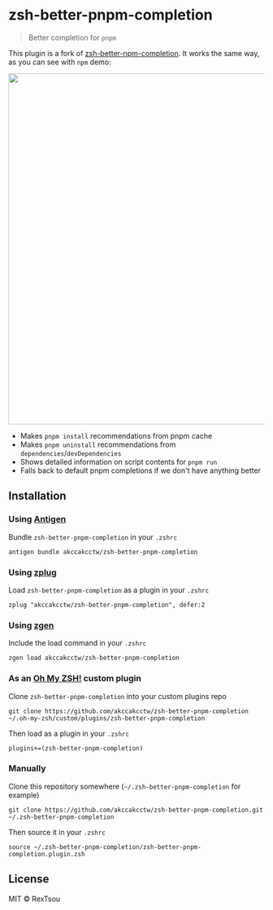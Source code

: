 # zsh-better-pnpm-completion

> Better completion for `pnpm`

This plugin is a fork of [zsh-better-npm-completion](https://github.com/lukechilds/zsh-better-npm-completion). It works the same way, as you can see with `npm` demo:

<img src="demo.gif" width="690">

* Makes `pnpm install` recommendations from pnpm cache
* Makes `pnpm uninstall` recommendations from `dependencies`/`devDependencies`
* Shows detailed information on script contents for `pnpm run`
* Falls back to default pnpm completions if we don't have anything better

## Installation

### Using [Antigen](https://github.com/zsh-users/antigen)

Bundle `zsh-better-pnpm-completion` in your `.zshrc`

```shell
antigen bundle akccakcctw/zsh-better-pnpm-completion
```

### Using [zplug](https://github.com/b4b4r07/zplug)
Load `zsh-better-pnpm-completion` as a plugin in your `.zshrc`

```shell
zplug "akccakcctw/zsh-better-pnpm-completion", defer:2

```
### Using [zgen](https://github.com/tarjoilija/zgen)

Include the load command in your `.zshrc`

```shell
zgen load akccakcctw/zsh-better-pnpm-completion
```

### As an [Oh My ZSH!](https://github.com/robbyrussell/oh-my-zsh) custom plugin

Clone `zsh-better-pnpm-completion` into your custom plugins repo

```shell
git clone https://github.com/akccakcctw/zsh-better-pnpm-completion ~/.oh-my-zsh/custom/plugins/zsh-better-pnpm-completion
```
Then load as a plugin in your `.zshrc`

```shell
plugins+=(zsh-better-pnpm-completion)
```

### Manually
Clone this repository somewhere (`~/.zsh-better-pnpm-completion` for example)

```shell
git clone https://github.com/akccakcctw/zsh-better-pnpm-completion.git ~/.zsh-better-pnpm-completion
```
Then source it in your `.zshrc`

```shell
source ~/.zsh-better-pnpm-completion/zsh-better-pnpm-completion.plugin.zsh
```

## License

MIT © RexTsou

